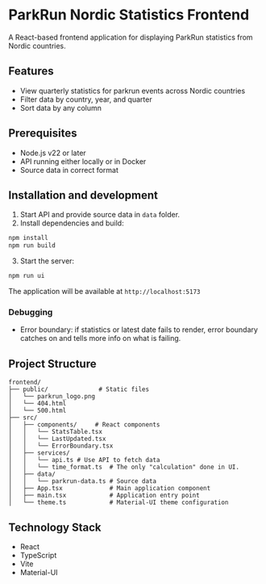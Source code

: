 # ParkRun Nordic Statistics Frontend

A React-based frontend application for displaying ParkRun statistics from Nordic countries.

## Features

- View quarterly statistics for parkrun events across Nordic countries
- Filter data by country, year, and quarter
- Sort data by any column

## Prerequisites

- Node.js v22 or later
- API running either locally or in Docker
- Source data in correct format

## Installation and development

1. Start API and provide source data in `data` folder.
2. Install dependencies and build:
```bash
npm install
npm run build
```

3. Start the server:
```bash
npm run ui
```

The application will be available at `http://localhost:5173`

### Debugging
- Error boundary: if statistics or latest date fails to render, error boundary catches on and tells more info on what is failing.

## Project Structure

```
frontend/
├── public/              # Static files
│   └── parkrun_logo.png
│   └── 404.html
│   └── 500.html
├── src/
│   ├── components/     # React components
│   │   └── StatsTable.tsx
│   │   └── LastUpdated.tsx
│   │   └── ErrorBoundary.tsx
│   ├── services/
│   │   └── api.ts # Use API to fetch data
│   │   └── time_format.ts  # The only "calculation" done in UI.
│   ├── data/
│   │   └── parkrun-data.ts # Source data
│   ├── App.tsx             # Main application component
│   ├── main.tsx            # Application entry point
│   └── theme.ts            # Material-UI theme configuration
```



## Technology Stack

- React
- TypeScript
- Vite
- Material-UI
